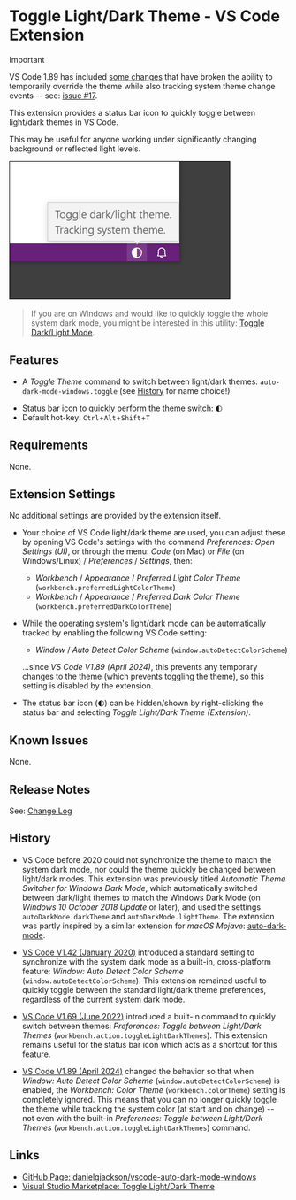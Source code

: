 # Toggle Light/Dark Theme - VS Code Extension

> [!IMPORTANT]
> VS Code 1.89 has included [some changes](https://code.visualstudio.com/updates/v1_89#_auto-detect-system-color-mode-improvements) that have broken the ability to temporarily override the theme while also tracking system theme change events -- see: [issue #17](https://github.com/danielgjackson/vscode-auto-dark-mode-windows/issues/17).

<!--
![Visual Studio Marketplace Version](https://vsmarketplacebadge.apphb.com/version-short/danielgjackson.auto-dark-mode-windows.svg)
![Visual Studio Marketplace Rating](https://vsmarketplacebadge.apphb.com/rating-short/danielgjackson.auto-dark-mode-windows.svg)
![Visual Studio Marketplace Installs](https://vsmarketplacebadge.apphb.com/installs/danielgjackson.auto-dark-mode-windows.svg)
![Visual Studio Marketplace Downloads](https://vsmarketplacebadge.apphb.com/downloads/danielgjackson.auto-dark-mode-windows.svg)
-->

This extension provides a status bar icon to quickly toggle between light/dark themes in VS Code.  
<!-- This will also work as a temporary override if the system theme being tracked (except on the web).  -->
This may be useful for anyone working under significantly changing background or reflected light levels. 

![Toggle light/dark theme with a status bar icon](screenshot.png)

> If you are on Windows and would like to quickly toggle the whole system dark mode, you might be interested in this utility: [Toggle Dark/Light Mode](https://github.com/danielgjackson/toggle-dark-light).


## Features

* A *Toggle Theme* command to switch between light/dark themes: `auto-dark-mode-windows.toggle` (see [History](#history) for name choice!)
<!--
* The toggling works, even while system theme changes are also being tracked (except on the web), as this extension provides its own tracking of the system theme.
-->
* Status bar icon to quickly perform the theme switch: <code>&#x1F313;&#xFE0E;</code>
* Default hot-key: `Ctrl`+`Alt`+`Shift`+`T`


## Requirements

None.


## Extension Settings

No additional settings are provided by the extension itself.  

* Your choice of VS Code light/dark theme are used, you can adjust these by opening VS Code's settings with the command *Preferences: Open Settings (UI)*, or through the menu: *Code* (on Mac) or *File* (on Windows/Linux) / *Preferences* / *Settings*, then:

    * *Workbench* / *Appearance* / *Preferred Light Color Theme* (`workbench.preferredLightColorTheme`)
    * *Workbench* / *Appearance* / *Preferred Dark Color Theme* (`workbench.preferredDarkColorTheme`)

* While the operating system's light/dark mode can be automatically tracked by enabling the following VS Code setting: 

    * *Window* / *Auto Detect Color Scheme* (`window.autoDetectColorScheme`)

   ...since *VS Code V1.89 (April 2024)*, this prevents any temporary changes to the theme (which prevents toggling the theme), so this setting is disabled by the extension.  
   <!--
   Instead, this extension provides its own tracking of the system theme (not currently possible in web versions of VS Code) so that the *Toggle Theme* command can be used to temporarily override the system theme.
   -->

* The status bar icon (<code>&#x1F313;&#xFE0E;</code>) can be hidden/shown by right-clicking the status bar and selecting *Toggle Light/Dark Theme (Extension)*.


## Known Issues

None.


## Release Notes

See: [Change Log](CHANGELOG.md)


## History

* VS Code before 2020 could not synchronize the theme to match the system dark mode, nor could the theme quickly be changed between light/dark modes.  This extension was previously titled *Automatic Theme Switcher for Windows Dark Mode*, which automatically switched between dark/light themes to match the Windows Dark Mode (on *Windows 10 October 2018 Update* or later), and used the settings `autoDarkMode.darkTheme` and `autoDarkMode.lightTheme`.  The extension was partly inspired by a similar extension for *macOS Mojave*: [auto-dark-mode](https://marketplace.visualstudio.com/items?itemName=LinusU.auto-dark-mode).  

* [VS Code V1.42 (January 2020)](https://code.visualstudio.com/updates/v1_42#_auto-switch-theme-based-on-os-color-scheme) introduced a standard setting to synchronize with the system dark mode as a built-in, cross-platform feature: *Window: Auto Detect Color Scheme* (`window.autoDetectColorScheme`).  This extension remained useful to quickly toggle between the standard light/dark theme preferences, regardless of the current system dark mode.

* [VS Code V1.69 (June 2022)](https://code.visualstudio.com/updates/v1_69#_toggle-between-light-and-dark-themes) introduced a built-in command to quickly switch between themes: *Preferences: Toggle between Light/Dark Themes* (`workbench.action.toggleLightDarkThemes`).  This extension remains useful for the status bar icon which acts as a shortcut for this feature.

* [VS Code V1.89 (April 2024)](https://code.visualstudio.com/updates/v1_89#_auto-detect-system-color-mode-improvements) changed the behavior so that when *Window: Auto Detect Color Scheme* (`window.autoDetectColorScheme`) is enabled, the *Workbench: Color Theme* (`workbench.colorTheme`) setting is completely ignored.  This means that you can no longer quickly toggle the theme while tracking the system color (at start and on change) -- not even with the built-in *Preferences: Toggle between Light/Dark Themes* (`workbench.action.toggleLightDarkThemes`) command.


## Links

* [GitHub Page: danielgjackson/vscode-auto-dark-mode-windows](https://github.com/danielgjackson/vscode-auto-dark-mode-windows)
* [Visual Studio Marketplace: Toggle Light/Dark Theme](https://marketplace.visualstudio.com/items?itemName=danielgjackson.auto-dark-mode-windows)
